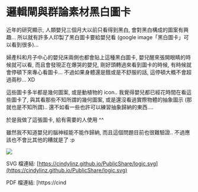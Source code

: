 # 邏輯閘與群論素材黑白圖卡

近年的研究顯示, 人類嬰兒三個月大以前只看得到黑白, 會對黑白構成的圖案有興趣... 所以就有許多人印製了黑白圖卡要給嬰兒看 (google image「黑白圖卡」可以看到很多)...

婦產科和月子中心的嬰兒床兩側也都會貼上這種黑白圖卡, 嬰兒醒來張開眼睛的時候就可以看, 而且會發現正在爆哭的嬰兒, 剛好頭轉過來看到圖卡的時候, 有時候就會停頓下來專心看圖卡... 不過如果身體還是餓或是不舒服的話, 這停頓大概不會超過兩秒... XD

這些圖卡多半都是幾何圖案, 或是動植物的 icon.. 我覺得嬰兒都已經花時間在看這些圖卡了, 與其看那些不知所謂的幾何圖案, 或是還沒看過實際物體的抽象圖示 (那就也是不知所謂).. 還不如看一些也許可以練習抽象歸納的東西....

於是我做了這張圖卡, 給有需要的人使用 ^^

雖然我不知道嬰兒的腦神經能不能作歸納, 而且這個問題目前也很難驗證.. 不過應該也不會比其他的糟就是了 :p

![](https://cindylinz.github.io/PublicShare/logic.svg)

SVG 檔連結: [https://cindylinz.github.io/PublicShare/logic.svg](https://cindylinz.github.io/PublicShare/logic.svg)

PDF 檔連結: [https://cind